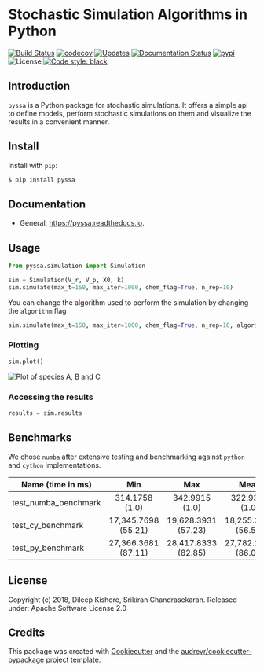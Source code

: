# Stochastic Simulation Algorithms in Python

[![Build Status](https://travis-ci.com/Heuro-labs/pyssa.svg?token=qCMKydrUTvcJ87J6czex&branch=master)](https://travis-ci.com/Heuro-labs/pyssa)
[![codecov](https://img.shields.io/codecov/c/github/Heuro-labs/pyssa.svg)](https://codecov.io/gh/Heuro-labs/pyssa)
[![Updates](https://pyup.io/repos/github/Heuro-labs/pyssa/shield.svg)](https://pyup.io/repos/github/Heuro-labs/pyssa/)
[![Documentation Status](https://readthedocs.org/projects/pyssa/badge/?version=latest)](https://pyssa.readthedocs.io/en/latest/?badge=latest)
[![pypi](https://img.shields.io/pypi/v/pyssa.svg)](https://pypi.python.org/pypi/pyssa)
![License](https://img.shields.io/badge/license-Apache%202-blue.svg)
[![Code style: black](https://img.shields.io/badge/code%20style-black-000000.svg)](https://github.com/ambv/black)



## Introduction

`pyssa` is a Python package for stochastic simulations. It offers a simple api to define models, perform stochastic simulations on them and visualize the results in a convenient manner.


## Install

Install with `pip`:

```bash
$ pip install pyssa
```


## Documentation

  - General: <https://pyssa.readthedocs.io>.


## Usage

```python
from pyssa.simulation import Simulation

sim = Simulation(V_r, V_p, X0, k)
sim.simulate(max_t=150, max_iter=1000, chem_flag=True, n_rep=10)
```

You can change the algorithm used to perform the simulation by changing the `algorithm` flag

```python
sim.simulate(max_t=150, max_iter=1000, chem_flag=True, n_rep=10, algorithm="tau_leaping")
```

### Plotting

```python
sim.plot()
```

![Plot of species A, B and C](https://raw.githubusercontent.com/Heuro-labs/pyssa/master/docs/images/plot_basic.png)

### Accessing the results

```python
results = sim.results
```

## Benchmarks

We chose `numba` after extensive testing and benchmarking against `python` and `cython` implementations.

Name (time in ms) | Min | Max | Mean | StdDev | Median | IQR | Outliers | OPS | Rounds | Iterations |
| --- |:---:| :---:|:---:| :---:|:---:| :---:|:---:| :---:|:---:| :---:|
test_numba_benchmark | 314.1758 (1.0) | 342.9915 (1.0) | 322.9318 (1.0) |  11.4590 (1.0) |   318.7983 (1.0) |  9.1533 (1.0) |     1;1 | 3.0966 (1.0) |     5 |     1 |
test_cy_benchmark |  17,345.7698 (55.21)  |  19,628.3931 (57.23)  |  18,255.3931 (56.53)  | 862.4711 (75.27) |  18,148.9358 (56.93)  |  1,030.3676 (112.57) |   2;0 | 0.0548 (0.02) |    5 |     1 |
test_py_benchmark |  27,366.3681 (87.11) |  28,417.8333 (82.85) |   27,782.2482 (86.03)  |  387.2758 (33.80)  |  27,728.4224 (86.98)  |  347.3891 (37.95) |   2;0 | 0.0360 (0.01) |    5 |     1 |

## License

Copyright (c) 2018, Dileep Kishore, Srikiran Chandrasekaran. Released under: Apache Software License 2.0

## Credits

This package was created with [Cookiecutter](https://github.com/audreyr/cookiecutter) and the [audreyr/cookiecutter-pypackage](https://github.com/audreyr/cookiecutter-pypackage) project template.
